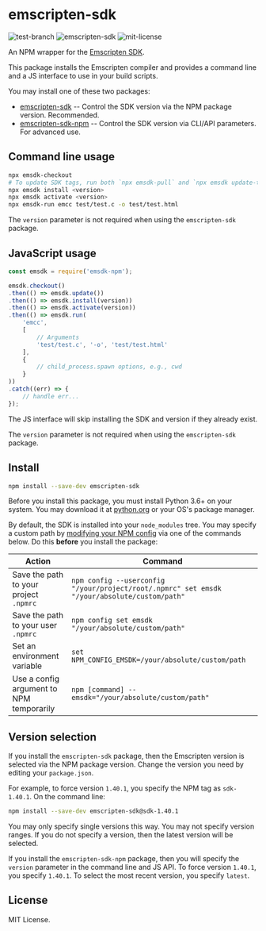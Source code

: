# emscripten-sdk

![test-branch](https://github.com/devappd/emsdk-npm/workflows/test-branch/badge.svg) ![emscripten-sdk](https://img.shields.io/npm/v/emscripten-sdk) ![mit-license](https://img.shields.io/github/license/devappd/emsdk-npm?color=yellow)

An NPM wrapper for the [Emscripten SDK](https://emscripten.org/).

This package installs the Emscripten compiler and provides a command line and a JS interface to use in your build scripts.

You may install one of these two packages:

* [emscripten-sdk](https://www.npmjs.com/package/emscripten-sdk) -- Control the SDK version via the NPM package version. Recommended.
* [emscripten-sdk-npm](https://www.npmjs.com/package/emscripten-sdk) -- Control the SDK version via CLI/API parameters. For advanced use.

## Command line usage

```sh
npx emsdk-checkout
# To update SDK tags, run both `npx emsdk-pull` and `npx emsdk update-tags`
npx emsdk install <version>
npx emsdk activate <version>
npx emsdk-run emcc test/test.c -o test/test.html
```

The `version` parameter is not required when using the `emscripten-sdk` package.

## JavaScript usage

```js
const emsdk = require('emsdk-npm');

emsdk.checkout()
.then(() => emsdk.update())
.then(() => emsdk.install(version))
.then(() => emsdk.activate(version))
.then(() => emsdk.run(
    'emcc',
    [
        // Arguments
        'test/test.c', '-o', 'test/test.html'
    ], 
    { 
        // child_process.spawn options, e.g., cwd
    }
))
.catch((err) => {
    // handle err...
});
```

The JS interface will skip installing the SDK and version if they already exist.

The `version` parameter is not required when using the `emscripten-sdk` package.

## Install

```sh
npm install --save-dev emscripten-sdk
```

Before you install this package, you must install Python 3.6+ on your system. You may download it at [python.org](https://www.python.org/downloads/) or your OS's package manager.

By default, the SDK is installed into your `node_modules` tree. You may specify a custom path by
[modifying your NPM config](https://docs.npmjs.com/cli/v6/using-npm/config) via one of the commands below. Do this **before** you install the package:

|Action|Command
|------|-------
| Save the path to your project `.npmrc` | `npm config --userconfig "/your/project/root/.npmrc" set emsdk "/your/absolute/custom/path"`
| Save the path to your user `.npmrc` | `npm config set emsdk "/your/absolute/custom/path"`
| Set an environment variable | `set NPM_CONFIG_EMSDK=/your/absolute/custom/path`
| Use a config argument to NPM temporarily | `npm [command] --emsdk="/your/absolute/custom/path"`

## Version selection

If you install the `emscripten-sdk` package, then the Emscripten version is selected via the NPM
package version. Change the version you need by editing your `package.json`.

For example, to force version `1.40.1`, you specify the NPM tag as `sdk-1.40.1`. On the command line:

```sh
npm install --save-dev emscripten-sdk@sdk-1.40.1
```

You may only specify single versions this way. You may not specify version ranges. If you do not specify a version, then the latest version will be selected.

If you install the `emscripten-sdk-npm` package, then you will specify the `version` parameter in the command line and JS API. To force version `1.40.1`, you specify `1.40.1`. To select the most recent version, you specify `latest`.

## License

MIT License.
